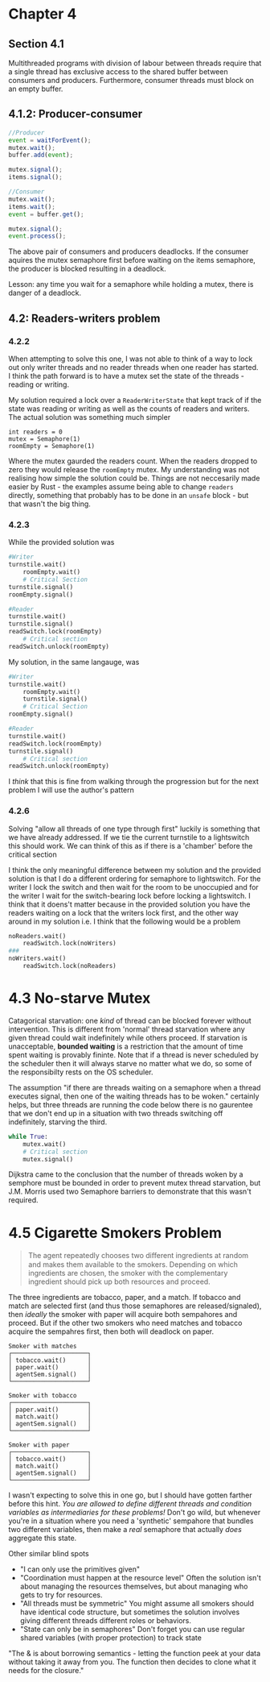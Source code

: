 # Chapter 4

## Section 4.1

Multithreaded programs with division of labour between threads require that a single thread has exclusive access to the shared buffer between consumers and producers. Furthermore, consumer threads must block on an empty buffer.

## 4.1.2: Producer-consumer

```typescript
//Producer
event = waitForEvent();
mutex.wait();
buffer.add(event);

mutex.signal();
items.signal();
```

```typescript
//Consumer
mutex.wait();
items.wait();
event = buffer.get();

mutex.signal();
event.process();
```

The above pair of consumers and producers deadlocks. If the consumer aquires the mutex semaphore first before waiting on the items semaphore, the producer is blocked resulting in a deadlock.

Lesson: any time you wait for a semaphore while holding a mutex, there is danger of a deadlock.

## 4.2: Readers-writers problem

### 4.2.2

When attempting to solve this one, I was not able to think of a way to lock out only writer threads and no reader threads when one reader has started. I think the path forward is to have a mutex set the state of the threads - reading or writing.

My solution required a lock over a `ReaderWriterState` that kept track of if the state was reading or writing as well as the counts of readers and writers. The actual solution was something much simpler

```text
int readers = 0
mutex = Semaphore(1)
roomEmpty = Semaphore(1)
```

Where the mutex gaurded the readers count. When the readers dropped to zero they would release the `roomEmpty` mutex. My understanding was not realising how simple the solution could be. Things are not neccesarily made easier by Rust - the examples assume being able to change `readers` directly, something that probably has to be done in an `unsafe` block - but that wasn't the big thing.

### 4.2.3

While the provided solution was

```python
#Writer
turnstile.wait()
    roomEmpty.wait()
    # Critical Section
turnstile.signal()
roomEmpty.signal()
```

```python
#Reader
turnstile.wait()
turnstile.signal()
readSwitch.lock(roomEmpty)
    # Critical section
readSwitch.unlock(roomEmpty)
```

My solution, in the same langauge, was

```python
#Writer
turnstile.wait()
    roomEmpty.wait()
    turnstile.signal()
    # Critical Section
roomEmpty.signal()
```

```python
#Reader
turnstile.wait()
readSwitch.lock(roomEmpty)
turnstile.signal()
    # Critical section
readSwitch.unlock(roomEmpty)
```

I _think_ that this is fine from walking through the progression but for the next problem I will use the author's pattern

### 4.2.6

Solving "allow all threads of one type through first" luckily is something that we have already addressed. If we tie the current turnstile to a lightswitch this should work. We can think of this as if there is a 'chamber' before the critical section

I think the only meaningful difference between my solution and the provided solution is that I do a different ordering for semaphore to lightswitch. For the writer I lock the switch and then wait for the room to be unoccupied and for the writer I wait for the switch-bearing lock before locking a lightswitch. I think that it doens't matter because in the provided solution you have the readers waiting on a lock that the writers lock first, and the other way around in my solution i.e. I think that the following would be a problem

```python
noReaders.wait()
    readSwitch.lock(noWriters)
###
noWriters.wait()
    readSwitch.lock(noReaders)
```

# 4.3 No-starve Mutex
Catagorical starvation: one _kind_ of thread can be blocked forever without intervention. This is different from 'normal' thread starvation where any given thread could wait indefinitely while others proceed. If starvation is unacceptable, **bounded waiting** is a restriction that the amount of time spent waiting is provably fininte. Note that if a thread is never scheduled by the scheduler then it will always starve no matter what we do, so some of the responsibilty rests on the OS scheduler.

The assumption "if there are threads waiting on a semaphore when a thread executes signal, then one of the waiting threads has to be woken." certainly helps, but three threads are running the code below there is no gaurentee that we don't end up in a situation with two threads switching off indefinitely, starving the third.

```python
while True:
    mutex.wait()
    # Critical section
    mutex.signal()
```

Dijkstra came to the conclusion that the number of threads woken by a semphore must be bounded in order to prevent mutex thread starvation, but J.M. Morris used two Semaphore barriers to demonstrate that this wasn't required.

# 4.5 Cigarette Smokers Problem
> The agent repeatedly chooses two diﬀerent ingredients at random and makes
them available to the smokers. Depending on which ingredients are chosen, the
smoker with the complementary ingredient should pick up both resources and
proceed.

The three ingredients are tobacco, paper, and a match. If tobacco and match are selected first (and thus those semaphores are released/signaled), then _ideally_ the smoker with paper will acquire both sempahores and proceed. But if the other two smokers who need matches and tobacco acquire the sempahres first, then both will deadlock on paper.

```text
Smoker with matches
┌─────────────────────┐
│ tobacco.wait()      │
│ paper.wait()        │
│ agentSem.signal()   │
└─────────────────────┘

Smoker with tobacco
┌─────────────────────┐
│ paper.wait()        │
│ match.wait()        │
│ agentSem.signal()   │
└─────────────────────┘

Smoker with paper
┌─────────────────────┐
│ tobacco.wait()      │
│ match.wait()        │
│ agentSem.signal()   │
└─────────────────────┘
```

I wasn't expecting to solve this in one go, but I should have gotten farther before this hint. _You are allowed to define different threads and condition variables as intermediaries for these problems!_ Don't go wild, but whenever you're in a situation where you need a 'synthetic' sempahore that bundles two different variables, then make a _real_ semaphore that actually _does_ aggregate this state.

Other similar blind spots
- "I can only use the primitives given"
- "Coordination must happen at the resource level"
Often the solution isn't about managing the resources themselves, but about managing who gets to try for resources.
- "All threads must be symmetric"
You might assume all smokers should have identical code structure, but sometimes the solution involves giving different threads different roles or behaviors.
- "State can only be in semaphores"
Don't forget you can use regular shared variables (with proper protection) to track state

"The & is about borrowing semantics - letting the function peek at your data without taking it away from you. The function then decides to clone what it needs for the closure."
